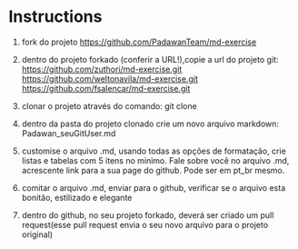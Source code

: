 # Instructions

1. fork do projeto https://github.com/PadawanTeam/md-exercise

2. dentro do projeto forkado (conferir a URL!),copie a url do projeto git:
	https://github.com/zuthori/md-exercise.git
	https://github.com/weltonavila/md-exercise.git
	https://github.com/fsalencar/md-exercise.git

3. clonar o projeto através do comando: git clone <URL>

4. dentro da pasta do projeto clonado crie um novo arquivo markdown: Padawan_seuGitUser.md

5. customise o arquivo .md, usando todas as opções de formatação, crie listas e tabelas com 5 itens no minimo. Fale sobre você no arquivo .md, acrescente link para a sua page do github. Pode ser em pt_br mesmo.

6. comitar o arquivo .md, enviar para o github, verificar se o arquivo esta bonitão, estilizado e elegante

7. dentro do github, no seu projeto forkado, deverá ser criado um pull request(esse pull request envia o seu novo arquivo para o projeto original)
